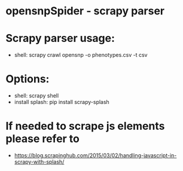 # opensnpSpider - scrapy parser

# Scrapy parser usage:
* shell: scrapy crawl opensnp -o phenotypes.csv -t csv

# Options:
* shell: scrapy shell <url>
* install splash: pip install scrapy-splash

# If needed to scrape js elements please refer to
* https://blog.scrapinghub.com/2015/03/02/handling-javascript-in-scrapy-with-splash/